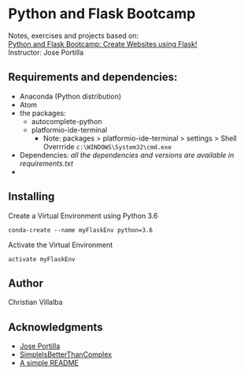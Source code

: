 # Python and Flask Bootcamp

Notes, exercises and projects based on:    
[Python and Flask Bootcamp: Create Websites using Flask!](https://www.udemy.com/course/python-and-flask-bootcamp-create-websites-using-flask/?referralCode=B9DE069F79B8D2080202&couponCode=MT180825B)          
Instructor: Jose Portilla

## Requirements and dependencies:
* Anaconda (Python distribution)
* Atom
* the packages:
  * autocomplete-python
  * platformio-ide-terminal
      * Note: packages >  platformio-ide-terminal > settings > Shell Overrride `c:\WINDOWS\System32\cmd.exe`
* Dependencies: *all the dependencies and versions are available in requirements.txt*
* 


## Installing

Create a Virtual Environment using Python 3.6 
```
conda-create --name myFlaskEnv python=3.6 
```
Activate the Virtual Environment 
```
activate myFlaskEnv
```


## Author

Christian Villalba

## Acknowledgments
* [Jose Portilla](https://www.udemy.com/course/python-and-flask-bootcamp-create-websites-using-flask/?referralCode=B9DE069F79B8D2080202&couponCode=MT180825B)
* [SimpleIsBetterThanComplex](https://simpleisbetterthancomplex.com/)
* [A simple README](https://gist.github.com/DomPizzie/7a5ff55ffa9081f2de27c315f5018afc)





